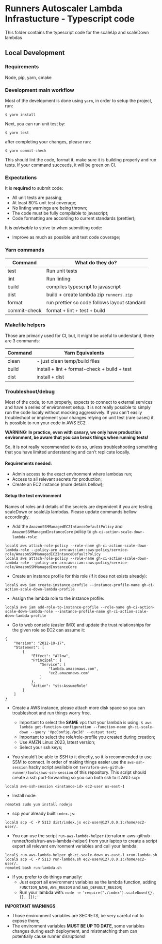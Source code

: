 # Runners Autoscaler Lambda Infrastucture - Typescript code

This folder contains the typescript code for the scaleUp and scaleDown lambdas

## Local Development

### Requirements

Node, pip, yarn, cmake

### Development main workflow

Most of the development is done using `yarn`, in order to setup the project, run:

```
$ yarn install
```

Next, you can run unit test by:

```
$ yarn test
```

after completing your changes, please run:

```
$ yarn commit-check
```

This should lint the code, format it, make sure it is building properly and run tests. If your command succeeds, it will be green on CI.

### Expectations

It is **required** to submit code:

* All unit tests are passing;
* At least 80% unit test coverage;
* No linting warnings are being thrown;
* The code must be fully compilable to javascript;
* Code formatting are according to current standards (prettier);

It is *advisable* to strive to when submitting code:

* Improve as much as possible unit test code coverage;

### Yarn commands

| Command        | What do they do?                              |
| -------------- | ------------------                            |
| test           | Run unit tests                                |
| lint           | Run linting                                   |
| build          | compiles typescript to javascript             |
| dist           | build + create lambda zip `runners.zip`       |
| format         | run prettier so code follows layout standard  |
| commit-check   | format + lint + test + build                  |

### Makefile helpers

Those are primarly used for CI, but, it might be useful to understand, there are 3 commands:

| Command      | Yarn Equivalents                             |
| ------------ | ------------------                           |
| clean        | - just clean temp/build files                |
| build        | install + lint + format-check + build + test |
| dist         | install + dist                               |

### Troubleshoot/debug

Most of the code, to run properly, expects to connect to external services and have a series of environment setup. It is not really possible to simply run the code localy without mocking aggressively. If you can't easily troubleshoot or implement your changes relying on unit test (rare cases) it is possible to run your code in AWS EC2.

**WARNING: In practice, even with canary, we only have production environment, be aware that you can break things when running tests!**

So, it is not really recommended to do so, unless troubleshooting something that you have limited understanding and can't replicate locally.

#### Requirements needed:

* Admin access to the exact environment where lambdas run;
* Access to all relevant secrets for production;
* Create an EC2 instance (more details bellow);

#### Setup the test environment

Names of roles and details of the secrets are dependent if you are testing scaleDown or scaleUp lambdas. Please update commands bellow accordingly.

* Add the `AmazonSSMManagedEC2IntanceDefaultPolicy` and `AmazonSSMManagedInstanceCore` policy to `gh-ci-action-scale-down-lambda-role`:

```
local$ aws attach-role-policy --role-name gh-ci-action-scale-down-lambda-role --policy-arn arn:aws:iam::aws:policy/service-role/AmazonSSMManagedEC2IntanceDefaultPolicy
local$ aws attach-role-policy --role-name gh-ci-action-scale-down-lambda-role --policy-arn arn:aws:iam::aws:policy/service-role/AmazonSSMManagedInstanceCore
```

* Create an instance profile for this role (if it does not exists already):

```
local$ aws iam create-instance-profile --instance-profile-name gh-ci-action-scale-down-lambda-profile
```

* Assign the lambda role to the instance profile:

```
local$ aws iam add-role-to-instance-profile --role-name gh-ci-action-scale-down-lambda-role --instance-profile-name gh-ci-action-scale-down-lambda-profile
```

* Go to web console (easier IMO) and update the trust relationships for the given role so EC2 can assume it:

```
{
    "Version": "2012-10-17",
    "Statement": [
        {
            "Effect": "Allow",
            "Principal": {
                "Service": [
                    "lambda.amazonaws.com",
                    "ec2.amazonaws.com"
                ]
            },
            "Action": "sts:AssumeRole"
        }
    ]
}
```

* Create a AWS instance, please attach more disk space so you can troubleshoot and run things worry free.
  * Important to select the **SAME** vpc that your lambda is using: `$ aws lambda get-function-configuration --function-name gh-ci-scale-down --query 'VpcConfig.VpcId' --output text`;
  * Important to select the role/role-profile you created during creation;
  * Use AMZN Linux 2023, latest version;
  * Select your ssh keys;

* You should't be able to SSH to it directly, so it is recommended to use SSM to connect. In order of making things easier use the `aws-ssh-session` hacky script available on `terraform-aws-github-runner/tools/aws-ssh-session` of this repository. This script should create a ssh port-forwarding so you can both ssh to it AND scp:

```
local$ aws-ssh-session <instance-id> ec2-user us-east-1
```

* Install node:

```
remote$ sudo yum install nodejs
```

* scp your already built `index.js`:

```
local$ scp -C -P 5113 dist/index.js ec2-user@127.0.0.1:/home/ec2-user/.
```

* You can use the script `run-aws-lambda-helper` (terraform-aws-github-runner/tools/run-aws-lambda-helper) from your laptop to create a script export all relevant environment variables and call your lambda:

```
local$ run-aws-lambda-helper gh-ci-scale-down us-east-1 >run-lambda.sh
local$ scp -C -P 5113 run-lambda.sh ec2-user@127.0.0.1:/home/ec2-user/.
remote$ bash run-lambda.sh
```

* If you prefer to do things manually:
  * Just export all environment variables as the lambda function, adding `FUNCTION_NAME`, `AWS_REGION` and `AWS_DEFAULT_REGION`;
  * Run your lambda with: `node -e 'require("./index").scaleDown({}, {}, {});'`

**IMPORTANT WARNINGS**

* Those environment variables are SECRETS, be very careful not to expose them;
* The environment variables **MUST BE UP TO DATE**, some variables changes during each deployment, and mistmatching them can potentially cause runner disruptions!
